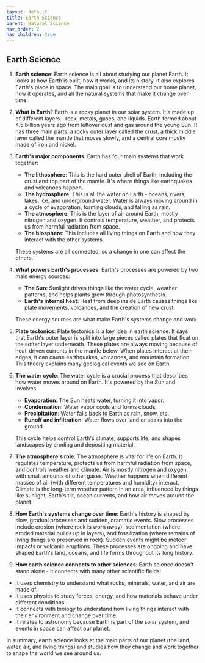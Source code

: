 ```yaml
---
layout: default
title: Earth Science
parent: Natural Science
nav_order: 2
has_children: true
---
```


## Earth Science

1. **Earth science**: Earth science is all about studying our planet Earth. It looks at how Earth is built, how it works, and its history. It also explores Earth's place in space. The main goal is to understand our home planet, how it operates, and all the natural systems that make it change over time.

2. **What is Earth**? Earth is a rocky planet in our solar system. It's made up of different layers - rock, metals, gases, and liquids. Earth formed about 4.5 billion years ago from leftover dust and gas around the young Sun. It has three main parts: a rocky outer layer called the crust, a thick middle layer called the mantle that moves slowly, and a central core mostly made of iron and nickel.

3. **Earth's major components**: Earth has four main systems that work together:
    - **The lithosphere**: This is the hard outer shell of Earth, including the crust and top part of the mantle. It's where things like earthquakes and volcanoes happen.
    - **The hydrosphere**: This is all the water on Earth - oceans, rivers, lakes, ice, and underground water. Water is always moving around in a cycle of evaporation, forming clouds, and falling as rain.
    - **The atmosphere**: This is the layer of air around Earth, mostly nitrogen and oxygen. It controls temperature, weather, and protects us from harmful radiation from space.
    - **The biosphere**: This includes all living things on Earth and how they interact with the other systems.
    
    These systems are all connected, so a change in one can affect the others.

4. **What powers Earth's processes**: Earth's processes are powered by two main energy sources:
    - **The Sun**: Sunlight drives things like the water cycle, weather patterns, and helps plants grow through photosynthesis.
    - **Earth's internal heat**: Heat from deep inside Earth causes things like plate movements, volcanoes, and the creation of new crust.
    
    These energy sources are what make Earth's systems change and work.

6. **Plate tectonics**: Plate tectonics is a key idea in earth science. It says that Earth's outer layer is split into large pieces called plates that float on the softer layer underneath. These plates are always moving because of heat-driven currents in the mantle below. When plates interact at their edges, it can cause earthquakes, volcanoes, and mountain formation. This theory explains many geological events we see on Earth.

7. **The water cycle**: The water cycle is a crucial process that describes how water moves around on Earth. It's powered by the Sun and involves:
    - **Evaporation**: The Sun heats water, turning it into vapor.
    - **Condensation**: Water vapor cools and forms clouds.
    - **Precipitation**: Water falls back to Earth as rain, snow, etc.
    - **Runoff and infiltration**: Water flows over land or soaks into the ground.
    
    This cycle helps control Earth's climate, supports life, and shapes landscapes by eroding and depositing material.

8. **The atmosphere's role**: The atmosphere is vital for life on Earth. It regulates temperature, protects us from harmful radiation from space, and controls weather and climate. Air is mostly nitrogen and oxygen, with small amounts of other gases. Weather happens when different masses of air (with different temperatures and humidity) interact. Climate is the long-term weather pattern in an area, influenced by things like sunlight, Earth's tilt, ocean currents, and how air moves around the planet.

9. **How Earth's systems change over time**: Earth's history is shaped by slow, gradual processes and sudden, dramatic events. Slow processes include erosion (where rock is worn away), sedimentation (where eroded material builds up in layers), and fossilization (where remains of living things are preserved in rock). Sudden events might be meteor impacts or volcanic eruptions. These processes are ongoing and have shaped Earth's land, oceans, and life forms throughout its long history.

10. **How earth science connects to other sciences**: Earth science doesn't stand alone - it connects with many other scientific fields:
   - It uses chemistry to understand what rocks, minerals, water, and air are made of.
   - It uses physics to study forces, energy, and how materials behave under different conditions.
   - It connects with biology to understand how living things interact with their environment and change over time.
   - It relates to astronomy because Earth is part of the solar system, and events in space can affect our planet.

In summary, earth science looks at the main parts of our planet (the land, water, air, and living things) and studies how they change and work together to shape the world we see around us.

